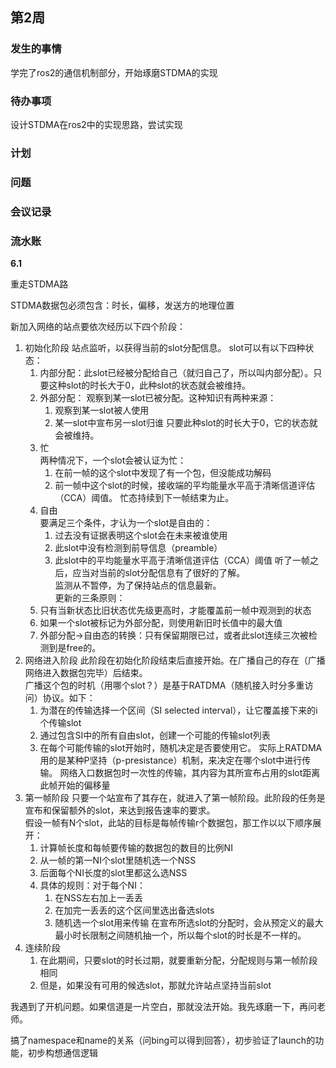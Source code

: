 ## 第2周

### 发生的事情

学完了ros2的通信机制部分，开始琢磨STDMA的实现

### 待办事项

设计STDMA在ros2中的实现思路，尝试实现

### 计划

### 问题

### 会议记录

### 流水账


**6.1**

重走STDMA路

STDMA数据包必须包含：时长，偏移，发送方的地理位置

新加入网络的站点要依次经历以下四个阶段：

1. 初始化阶段
   站点监听，以获得当前的slot分配信息。
   slot可以有以下四种状态：
   1. 内部分配：此slot已经被分配给自己（就归自己了，所以叫内部分配）。只要这种slot的时长大于0，此种slot的状态就会被维持。
   2. 外部分配： 观察到某一slot已被分配。这种知识有两种来源：
      1. 观察到某一slot被人使用
      2. 某一slot中宣布另一slot归谁
      只要此种slot的时长大于0，它的状态就会被维持。
   3. 忙  
      两种情况下，一个slot会被认证为忙：
      1. 在前一帧的这个slot中发现了有一个包，但没能成功解码
      2. 前一帧中这个slot的时候，接收端的平均能量水平高于清晰信道评估（CCA）阈值。
      忙态持续到下一帧结束为止。
   4. 自由  
      要满足三个条件，才认为一个slot是自由的：
      1. 过去没有证据表明这个slot会在未来被谁使用
      2. 此slot中没有检测到前导信息（preamble）
      3. 此slot中的平均能量水平高于清晰信道评估（CCA）阈值
   听了一帧之后，应当对当前的slot分配信息有了很好的了解。  
   监测从不暂停，为了保持站点的信息最新。  
   更新的三条原则：
   1. 只有当新状态比旧状态优先级更高时，才能覆盖前一帧中观测到的状态
   2. 如果一个slot被标记为外部分配，则使用新旧时长值中的最大值
   3. 外部分配->自由态的转换：只有保留期限已过，或者此slot连续三次被检测到是free的。
2. 网络进入阶段
   此阶段在初始化阶段结束后直接开始。在广播自己的存在（广播网络进入数据包完毕）后结束。  
   广播这个包的时机（用哪个slot？）是基于RATDMA（随机接入时分多重访问）协议。如下：  
   1. 为潜在的传输选择一个区间（SI selected interval），让它覆盖接下来的i个传输slot
   2. 通过包含SI中的所有自由slot，创建一个可能的传输slot列表
   3. 在每个可能传输的slot开始时，随机决定是否要使用它。
   实际上RATDMA用的是某种P坚持（p-presistance）机制，来决定在哪个slot中进行传输。
   网络入口数据包时一次性的传输，其内容为其所宣布占用的slot距离此帧开始的偏移量
3. 第一帧阶段
   只要一个站宣布了其存在，就进入了第一帧阶段。此阶段的任务是宣布和保留额外的slot，来达到报告速率的要求。  
   假设一帧有N个slot，此站的目标是每帧传输r个数据包，那工作以以下顺序展开：
   1. 计算帧长度和每帧要传输的数据包的数目的比例NI
   2. 从一帧的第一NI个slot里随机选一个NSS
   3. 后面每个NI长度的slot里都这么选NSS
   4. 具体的规则：对于每个NI：
      1. 在NSS左右加上一丢丢
      2. 在加完一丢丢的这个区间里选出备选slots
      3. 随机选一个slot用来传输
   在宣布所选slot的分配时，会从预定义的最大最小时长限制之间随机抽一个，所以每个slot的时长是不一样的。
4. 连续阶段
   1. 在此期间，只要slot的时长过期，就要重新分配，分配规则与第一帧阶段相同
   2. 但是，如果没有可用的候选slot，那就允许站点坚持当前slot


我遇到了开机问题。如果信道是一片空白，那就没法开始。我先琢磨一下，再问老师。

搞了namespace和name的关系（问bing可以得到回答），初步验证了launch的功能，初步构想通信逻辑